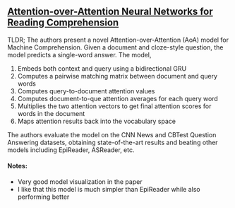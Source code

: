 ## [Attention-over-Attention Neural Networks for Reading Comprehension](https://arxiv.org/abs/1607.04423)

TLDR; The authors present a novel Attention-over-Attention (AoA) model for Machine Comprehension. Given a document and cloze-style question, the model predicts a single-word answer. The model,

1. Embeds both context and query using a bidirectional GRU
2. Computes a pairwise matching matrix between document and query words
3. Computes query-to-document attention values
4. Computes document-to-que attention averages for each query word
5. Multiplies the two attention vectors to get final attention scores for words in the document
6. Maps attention results back into the vocabulary space

The authors evaluate the model on the CNN News and CBTest Question Answering datasets, obtaining state-of-the-art results and beating other models including EpiReader, ASReader, etc.


#### Notes:

- Very good model visualization in the paper
- I like that this model is much simpler than EpiReader while also performing better
